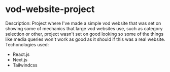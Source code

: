 # vod-website-project
Description:
 Project where I've made a simple vod website that was set on showing some of mechanics that large vod websites use, such as category selection or other, 
 project wasn't set on good looking so some of the things like media queries won't work as good as it should if this was a real website.
Techonologies used:
 - React.js
 - Next.js
 - Tailwindcss 

